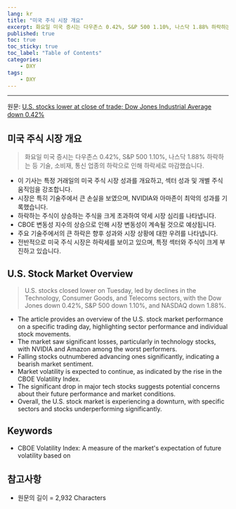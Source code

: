 ```yaml
---
lang: kr
title: "미국 주식 시장 개요"
excerpt: 화요일 미국 증시는 다우존스 0.42%, S&P 500 1.10%, 나스닥 1.88% 하락하는 등 기술, 소비재, 통신 업종의 하락으로 인해 하락세로 마감했습니다.
published: true
toc: true
toc_sticky: true
toc_label: "Table of Contents"
categories:
    - DXY
tags:
    - DXY
---
```


---

  원문: [U.S. stocks lower at close of trade; Dow Jones Industrial Average down 0.42%](https://www.investing.com/news/stock-market-news/us-stocks-lower-at-close-of-trade-dow-jones-industrial-average-down-042-3801408)

## 미국 주식 시장 개요

> 화요일 미국 증시는 다우존스 0.42%, S&P 500 1.10%, 나스닥 1.88% 하락하는 등 기술, 소비재, 통신 업종의 하락으로 인해 하락세로 마감했습니다.


- 이 기사는 특정 거래일의 미국 주식 시장 성과를 개요하고, 섹터 성과 및 개별 주식 움직임을 강조합니다.
- 시장은 특히 기술주에서 큰 손실을 보였으며, NVIDIA와 아마존이 최악의 성과를 기록했습니다.
- 하락하는 주식이 상승하는 주식을 크게 초과하여 약세 시장 심리를 나타냅니다.
- CBOE 변동성 지수의 상승으로 인해 시장 변동성이 계속될 것으로 예상됩니다.
- 주요 기술주에서의 큰 하락은 향후 성과와 시장 상황에 대한 우려를 나타냅니다.
- 전반적으로 미국 주식 시장은 하락세를 보이고 있으며, 특정 섹터와 주식이 크게 부진하고 있습니다.

## U.S. Stock Market Overview

> U.S. stocks closed lower on Tuesday, led by declines in the Technology, Consumer Goods, and Telecoms sectors, with the Dow Jones down 0.42%, S&P 500 down 1.10%, and NASDAQ down 1.88%.


- The article provides an overview of the U.S. stock market performance on a specific trading day, highlighting sector performance and individual stock movements.
- The market saw significant losses, particularly in technology stocks, with NVIDIA and Amazon among the worst performers.
- Falling stocks outnumbered advancing ones significantly, indicating a bearish market sentiment.
- Market volatility is expected to continue, as indicated by the rise in the CBOE Volatility Index.
- The significant drop in major tech stocks suggests potential concerns about their future performance and market conditions.
- Overall, the U.S. stock market is experiencing a downturn, with specific sectors and stocks underperforming significantly.

## Keywords

- CBOE Volatility Index: A measure of the market's expectation of future volatility based on

## 참고사항

- 원문의 길이 = 2,932 Characters


